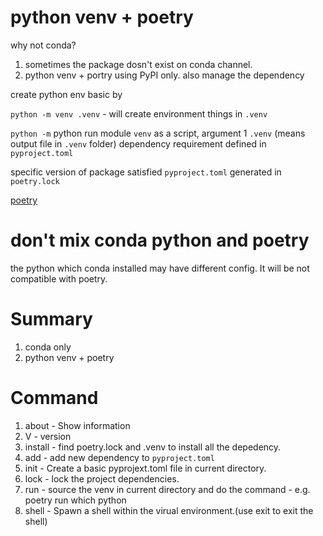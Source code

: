 # python venv + poetry

why not conda? 

1. sometimes the package dosn't exist on conda channel.
2. python venv + portry using PyPI only. also manage the dependency

create python env basic by

`python -m venv .venv` - will create environment things in `.venv`

`python -m` python run module `venv` as a script, argument 1 `.venv` (means output file in `.venv` folder)
dependency requirement defined in `pyproject.toml`

specific version of package satisfied `pyproject.toml` generated in `poetry.lock`

[poetry](https://github.com/python-poetry/poetry)

# don't mix conda python and poetry

the python which conda installed may have different config. It will be not compatible with poetry.

# Summary

1. conda only
2. python venv + poetry

# Command

1. about - Show information
2. V - version
3. install - find poetry.lock and .venv to install all the depedency.
4. add - add new dependency to `pyproject.toml`
5. init - Create a basic pyprojext.toml file in current directory.
6. lock - lock the project dependencies.
7. run - source the venv in current directory and do the command - e.g. poetry run which python
8. shell - Spawn a shell within the virual environment.(use exit to exit the shell)
